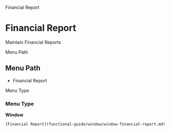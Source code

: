 
Financial Report
# Financial Report


Maintain Financial Reports

Menu Path
## Menu Path



- Financial Report

Menu Type
### Menu Type

**Window**


```
[Financial Report](functional-guide/window/window-financial-report.md)
```